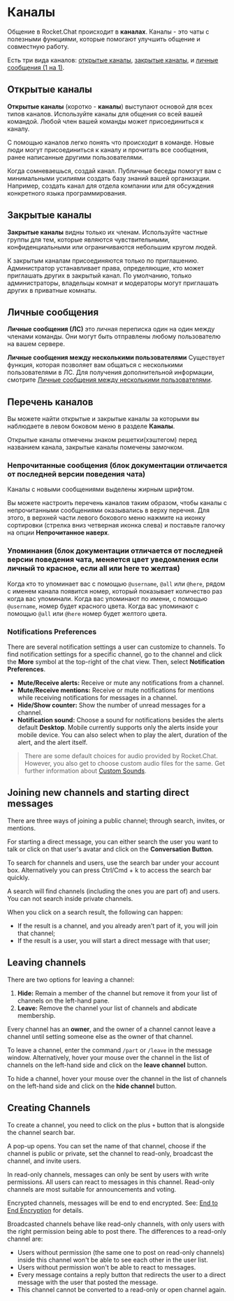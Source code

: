 # Каналы

Общение в Rocket.Chat происходит в **каналах**. Каналы - это чаты с полезными функциями, которые помогают улучшить общение и совместную работу.

Есть три вида каналов: [открытые каналы](channels.md#public-channels), [закрытые каналы](channels.md#private-groups), и [личные сообщения (1 на 1)](channels.md#direct-messages).

## Открытые каналы

**Открытые каналы** \(коротко - **каналы**\) выступают основой для всех типов каналов. Используйте каналы для общения со всей вашей командой. Любой член вашей команды может присоединиться к каналу.

С помощью каналов легко понять что происходит в команде. Новые люди могут присоединиться к каналу и прочитать все сообщения, ранее написанные другими пользователями.

Когда сомневаешься, создай канал. Публичные беседы помогут вам с минимальными усилиями создать базу знаний вашей организации. Например, создать канал для отдела компании или для обсуждения конкретного языка программирования.

## Закрытые каналы

**Закрытые каналы** видны только их членам. Используйте частные группы для тем, которые являются чувствительными, конфиденциальными или ограничиваются небольшим кругом людей.

К закрытым каналам присоединяются только по приглашению. Администратор устанавливает права, определяющие, кто может приглашать других в закрытый канал. По умолчанию, только администраторы, владельцы комнат и модераторы могут приглашать других в приватные комнаты.

## Личные сообщения

**Личные сообщения \(ЛС\)** это личная переписка один на один между членами команды. Они могут быть отправлены любому пользователю на вашем сервере.

**Личные сообщения между несколькими пользователями** Существует функция, которая позволяет вам общаться с несколькими пользователями в ЛС. Для получения дополнительной информации, смотрите [Личные сообщения между несколькими пользователями](direct-messages-between-multiple-users.md).

## Перечень каналов

Вы можете найти открытые и закрытые каналы за которыми вы наблюдаете в левом боковом меню в разделе **Каналы**.

Открытые каналы отмечены знаком решетки(хэштегом) перед названием канала, закрытые каналы помечены замочком.

### Непрочитанные сообщения (блок документации отличается от последней версии поведения чата)

Каналы с новыми сообщениями выделены жирным шрифтом.

Вы можете настроить перечень каналов таким образом, чтобы каналы с непрочитанными сообщениями оказывались в верху перечня. Для этого, в верхней части левого бокового меню нажмите на иконку сортировки (стрелка вниз четверная иконка слева) и поставьте галочку на опции **Непрочитанное наверх**.

### Упоминания  (блок документации отличается от последней версии поведения чата, меняется цвет уведомления если личный то красное, если all или here то желтая)

Когда кто то упоминает вас с помощью `@username`, `@all` или `@here`, рядом с именем канала появится номер, который показывает количество раз когда вас упоминали. Когда вас упоминают по имени, с помощью `@username`,  номер будет красного цвета. Когда вас упоминают с помощью `@all` или `@here` номер будет желтого цвета.

### Notifications Preferences

There are several notification settings a user can customize to channels. To find notification settings for a specific channel, go to the channel and click the **More** symbol at the top-right of the chat view. Then, select **Notification Preferences**.

* **Mute/Receive alerts:** Receive or mute any notifications from a channel.
* **Mute/Receive mentions:** Receive or mute notifications for mentions while receiving notifications for messages in a channel.
* **Hide/Show counter:** Show the number of unread messages for a channel.
* **Notification sound:** Choose a sound for notifications besides the alerts default **Desktop**.  Mobile currently supports only the alerts inside your mobile device. You can also select when to play the alert, duration of the alert, and the alert itself.

> There are some default choices for audio provided by Rocket.Chat. However, you also get to choose custom audio files for the same. Get further information about [Custom Sounds](../administrator-guides/custom-sounds.md).

## Joining new channels and starting direct messages

There are three ways of joining a public channel; through search, invites, or mentions.

For starting a direct message, you can either search the user you want to talk or click on that user's avatar and click on the **Conversation Button**.

To search for channels and users, use the search bar under your account box. Alternatively you can press Ctrl/Cmd + k to access the search bar quickly.

A search will find channels \(including the ones you are part of\) and users. You can not search inside private channels.

When you click on a search result, the following can happen:

* If the result is a channel, and you already aren't part of it, you will join that channel;
* If the result is a user, you will start a direct message with that user;

## Leaving channels

There are two options for leaving a channel:

1. **Hide:** Remain a member of the channel but remove it from your list of channels on the left-hand pane.
2. **Leave:** Remove the channel your list of channels and abdicate membership.

Every channel has an **owner**, and the owner of a channel cannot leave a channel until setting someone else as the owner of that channel.

To leave a channel, enter the command `/part` or `/leave` in the message window. Alternatively, hover your mouse over the channel in the list of channels on the left-hand side and click on the **leave channel** button.

To hide a channel, hover your mouse over the channel in the list of channels on the left-hand side and click on the **hide channel** button.

## Creating Channels

To create a channel, you need to click on the plus `+` button that is alongside the channel search bar.

A pop-up opens. You can set the name of that channel, choose if the channel is public or private, set the channel to read-only, broadcast the channel, and invite users.

In read-only channels, messages can only be sent by users with write permissions. All users can react to messages in this channel. Read-only channels are most suitable for announcements and voting.

Encrypted channels, messages will be end to end encrypted. See: [End to End Encryption](end-to-end-encryption.md) for details.

Broadcasted channels behave like read-only channels, with only users with the right permission being able to post there. The differences to a read-only channel are:

* Users without permission \(the same one to post on read-only channels\) inside this channel won't be able to see each other in the user list.
* Users without permission won't be able to react to messages.
* Every message contains a reply button that redirects the user to a direct message with the user that posted the message.
* This channel cannot be converted to a read-only or open channel again.

